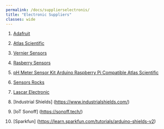 ```yaml
---
permalink: /docs/supplierselectronis/
title: "Electronic Suppliers"
classes: wide
---
```

1. [Adafruit](https://www.adafruit.com/)

1. [Atlas Scientific](https://atlas-scientific.com/)

1. [Vernier Sensors](https://www.vernier.com/product-category/?category=sensors)

1. [Rasberry Sensors](https://tutorials-raspberrypi.com/raspberry-pi-sensors-overview-50-important-components/)

1. [pH Meter Sensor Kit Arduino Raspberry Pi Compatible Atlas Scientific](https://circuit.rocks/ph-meter-sensor-kit-arduino-raspberry-pi-compatible-atlas-scientific.html)

1. [Sensors Rocks](https://circuit.rocks/chemical-sensors)

1. [Lascar Electronic](https://www.lascarelectronics.com/)

1. [Industrial Shields] (https://www.industrialshields.com/)

1. [IoT Sonoff] (https://sonoff.tech/)

1. [Sparkfun] (https://learn.sparkfun.com/tutorials/arduino-shields-v2)

